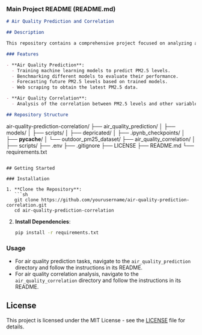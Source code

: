 ### Main Project README (README.md)

```markdown
# Air Quality Prediction and Correlation

## Description

This repository contains a comprehensive project focused on analyzing and predicting air quality metrics, specifically PM2.5 concentrations. The project is divided into two main parts: **Air Quality Prediction** and **Air Quality Correlation**.

### Features

- **Air Quality Prediction**:
  - Training machine learning models to predict PM2.5 levels.
  - Benchmarking different models to evaluate their performance.
  - Forecasting future PM2.5 levels based on trained models.
  - Web scraping to obtain the latest PM2.5 data.

- **Air Quality Correlation**:
  - Analysis of the correlation between PM2.5 levels and other variables such as humidity, temperature, and people density.

## Repository Structure

```
air-quality-prediction-correlation/
├── air_quality_prediction/
│   ├── models/
│   ├── scripts/
│   ├── depricated/
│   ├── .ipynb_checkpoints/
│   ├── __pycache__/
│   └── outdoor_pm25_dataset/
├── air_quality_correlation/
│   ├── scripts/
├── .env
├── .gitignore
├── LICENSE
├── README.md
└── requirements.txt
```

## Getting Started

### Installation

1. **Clone the Repository**:
   ```sh
   git clone https://github.com/yourusername/air-quality-prediction-correlation.git
   cd air-quality-prediction-correlation
   ```

2. **Install Dependencies**:
   ```sh
   pip install -r requirements.txt
   ```

### Usage

- For air quality prediction tasks, navigate to the `air_quality_prediction` directory and follow the instructions in its README.
- For air quality correlation analysis, navigate to the `air_quality_correlation` directory and follow the instructions in its README.

## License

This project is licensed under the MIT License - see the [LICENSE](LICENSE) file for details.
```

